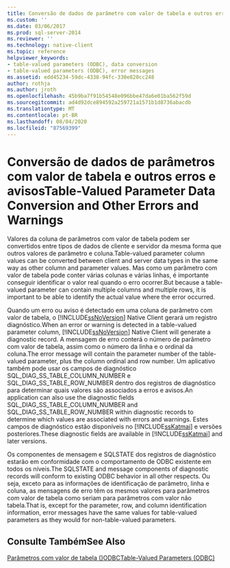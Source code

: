 ```yaml
---
title: Conversão de dados de parâmetro com valor de tabela e outros erros e avisos | Microsoft Docs
ms.custom: ''
ms.date: 03/06/2017
ms.prod: sql-server-2014
ms.reviewer: ''
ms.technology: native-client
ms.topic: reference
helpviewer_keywords:
- table-valued parameters (ODBC), data conversion
- table-valued parameters (ODBC), error messages
ms.assetid: edd45234-59dc-4338-94fc-330e820cc248
author: rothja
ms.author: jroth
ms.openlocfilehash: 45b9ba7f91b54548e096bbe47da6e01ba562f59d
ms.sourcegitcommit: ad4d92dce894592a259721a1571b1d8736abacdb
ms.translationtype: MT
ms.contentlocale: pt-BR
ms.lasthandoff: 08/04/2020
ms.locfileid: "87569399"
---
```

# <a name="table-valued-parameter-data-conversion-and-other-errors-and-warnings"></a><span data-ttu-id="a761d-102">Conversão de dados de parâmetros com valor de tabela e outros erros e avisos</span><span class="sxs-lookup"><span data-stu-id="a761d-102">Table-Valued Parameter Data Conversion and Other Errors and Warnings</span></span>
  <span data-ttu-id="a761d-103">Valores da coluna de parâmetros com valor de tabela podem ser convertidos entre tipos de dados de cliente e servidor da mesma forma que outros valores de parâmetro e coluna.</span><span class="sxs-lookup"><span data-stu-id="a761d-103">Table-valued parameter column values can be converted between client and server data types in the same way as other column and parameter values.</span></span> <span data-ttu-id="a761d-104">Mas como um parâmetro com valor de tabela pode conter várias colunas e várias linhas, é importante conseguir identificar o valor real quando o erro ocorrer.</span><span class="sxs-lookup"><span data-stu-id="a761d-104">But because a table-valued parameter can contain multiple columns and multiple rows, it is important to be able to identify the actual value where the error occurred.</span></span>  
  
 <span data-ttu-id="a761d-105">Quando um erro ou aviso é detectado em uma coluna de parâmetro com valor de tabela, o [!INCLUDE[ssNoVersion](../../includes/ssnoversion-md.md)] Native Client gerará um registro diagnóstico.</span><span class="sxs-lookup"><span data-stu-id="a761d-105">When an error or warning is detected in a table-valued parameter column, [!INCLUDE[ssNoVersion](../../includes/ssnoversion-md.md)] Native Client will generate a diagnostic record.</span></span> <span data-ttu-id="a761d-106">A mensagem de erro conterá o número de parâmetro com valor de tabela, assim como o número da linha e o ordinal da coluna.</span><span class="sxs-lookup"><span data-stu-id="a761d-106">The error message will contain the parameter number of the table-valued parameter, plus the column ordinal and row number.</span></span> <span data-ttu-id="a761d-107">Um aplicativo também pode usar os campos de diagnóstico SQL_DIAG_SS_TABLE_COLUMN_NUMBER e SQL_DIAG_SS_TABLE_ROW_NUMBER dentro dos registros de diagnóstico para determinar quais valores são associados a erros e avisos.</span><span class="sxs-lookup"><span data-stu-id="a761d-107">An application can also use the diagnostic fields SQL_DIAG_SS_TABLE_COLUMN_NUMBER and SQL_DIAG_SS_TABLE_ROW_NUMBER within diagnostic records to determine which values are associated with errors and warnings.</span></span> <span data-ttu-id="a761d-108">Estes campos de diagnóstico estão disponíveis no [!INCLUDE[ssKatmai](../../includes/sskatmai-md.md)] e versões posteriores.</span><span class="sxs-lookup"><span data-stu-id="a761d-108">These diagnostic fields are available in [!INCLUDE[ssKatmai](../../includes/sskatmai-md.md)] and later versions.</span></span>  
  
 <span data-ttu-id="a761d-109">Os componentes de mensagem e SQLSTATE dos registros de diagnóstico estarão em conformidade com o comportamento de ODBC existente em todos os níveis.</span><span class="sxs-lookup"><span data-stu-id="a761d-109">The SQLSTATE and message components of diagnostic records will conform to existing ODBC behavior in all other respects.</span></span> <span data-ttu-id="a761d-110">Ou seja, exceto para as informações de identificação de parâmetro, linha e coluna, as mensagens de erro têm os mesmos valores para parâmetros com valor de tabela como seriam para parâmetros com valor não tabela.</span><span class="sxs-lookup"><span data-stu-id="a761d-110">That is, except for the parameter, row, and column identification information, error messages have the same values for table-valued parameters as they would for non-table-valued parameters.</span></span>  
  
## <a name="see-also"></a><span data-ttu-id="a761d-111">Consulte Também</span><span class="sxs-lookup"><span data-stu-id="a761d-111">See Also</span></span>  
 [<span data-ttu-id="a761d-112">Parâmetros com valor de tabela &#40;&#41;ODBC</span><span class="sxs-lookup"><span data-stu-id="a761d-112">Table-Valued Parameters &#40;ODBC&#41;</span></span>](table-valued-parameters-odbc.md)  
  
  
